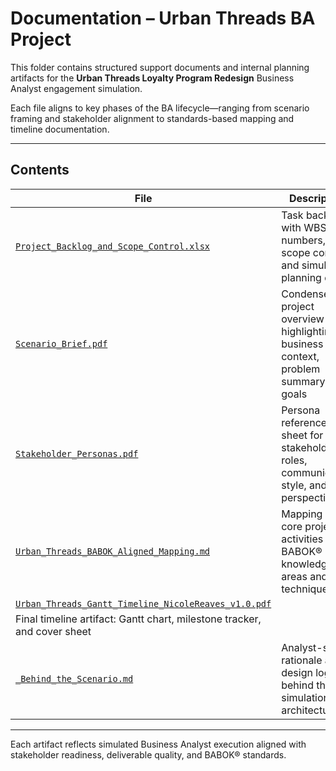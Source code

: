 # Documentation – Urban Threads BA Project

This folder contains structured support documents and internal planning artifacts for the **Urban Threads Loyalty Program Redesign** Business Analyst engagement simulation.

Each file aligns to key phases of the BA lifecycle—ranging from scenario framing and stakeholder alignment to standards-based mapping and timeline documentation.

---

## Contents

| File | Description |
|------|-------------|
| [`Project_Backlog_and_Scope_Control.xlsx`](./Project_Backlog_and_Scope_Control.xlsx) | Task backlog with WBS numbers, scope control, and simulated planning dates |
| [`Scenario_Brief.pdf`](./Scenario_Brief.pdf) | Condensed project overview highlighting business context, problem summary, and goals |
| [`Stakeholder_Personas.pdf`](./Stakeholder_Personas.pdf) | Persona reference sheet for key stakeholder roles, communication style, and perspectives |
| [`Urban_Threads_BABOK_Aligned_Mapping.md`](./Urban_Threads_BABOK_Aligned_Mapping.md) | Mapping of core project activities to BABOK® knowledge areas and techniques |
| [`Urban_Threads_Gantt_Timeline_NicoleReaves_v1.0.pdf`](/Documentation/Urban_Threads_Gantt_Timeline_NicoleReaves_v1.0.pdf)
 | Final timeline artifact: Gantt chart, milestone tracker, and cover sheet |
| [`_Behind_the_Scenario.md`](./_Behind_the_Scenario.md) | Analyst-side rationale and design logic behind the simulation architecture |

---

Each artifact reflects simulated Business Analyst execution aligned with stakeholder readiness, deliverable quality, and BABOK® standards.


